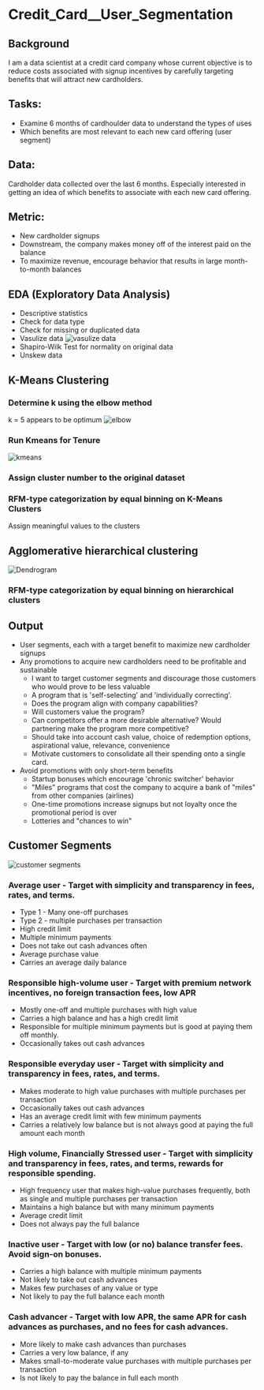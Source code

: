 # Credit_Card__User_Segmentation

## Background
I am a data scientist at a credit card company whose current objective is to reduce costs associated with signup incentives by carefully targeting benefits that will attract new cardholders.
## Tasks:
* Examine 6 months of cardhoulder data to understand the types of uses
* Which benefits are most relevant to each new card offering (user segment)

## Data: 
Cardholder data collected over the last 6 months. Especially interested in getting an idea of which benefits to associate with each new card offering.

## Metric:
* New cardholder signups
* Downstream, the company makes money off of the interest paid on the balance
* To maximize revenue, encourage behavior that results in large month-to-month balances

## EDA (Exploratory Data Analysis)
* Descriptive statistics
* Check for data type
* Check for missing or duplicated data
* Vasulize data
![vasulize data](https://github.com/stemgene/Credit_Card__User_Segmentation/blob/main/imgs/visualize_data.png)
* Shapiro-Wilk Test for normality on original data
* Unskew data

## K-Means Clustering
### Determine k using the elbow method
k = 5 appears to be optimum
![elbow](https://github.com/stemgene/Credit_Card__User_Segmentation/blob/main/imgs/elbow.png)
### Run Kmeans for Tenure
![kmeans](https://github.com/stemgene/Credit_Card__User_Segmentation/blob/main/imgs/kmeans.png)

### Assign cluster number to the original dataset

### RFM-type categorization by equal binning on K-Means Clusters
Assign meaningful values to the clusters

## Agglomerative hierarchical clustering
![Dendrogram](https://github.com/stemgene/Credit_Card__User_Segmentation/blob/main/imgs/dendrogram.png)
### RFM-type categorization by equal binning on hierarchical clusters

## Output
* User segments, each with a target benefit to maximize new cardholder signups
* Any promotions to acquire new cardholders need to be profitable and sustainable
  * I want to target customer segments and discourage those customers who would prove to be less valuable
  * A program that is 'self-selecting' and 'individually correcting'.
  * Does the program align with company capabilities?
  * Will customers value the program?
  * Can competitors offer a more desirable alternative? Would partnering make the program more competitive?
  * Should take into account cash value, choice of redemption options, aspirational value, relevance, convenience
  * Motivate customers to consolidate all their spending onto a single card.
* Avoid promotions with only short-term benefits
  * Startup bonuses which encourage 'chronic switcher' behavior
  * "Miles" programs that cost the company to acquire a bank of "miles" from other companies (airlines)
  * One-time promotions increase signups but not loyalty once the promotional period is over
  * Lotteries and "chances to win"

## Customer Segments

![customer segments](https://github.com/stemgene/Credit_Card__User_Segmentation/blob/main/imgs/user_seg.png)

### Average user - Target with simplicity and transparency in fees, rates, and terms.
* Type 1 - Many one-off purchases
* Type 2 - multiple purchases per transaction
* High credit limit
* Multiple minimum payments
* Does not take out cash advances often
* Average purchase value
* Carries an average daily balance

### Responsible high-volume user - Target with premium network incentives, no foreign transaction fees, low APR
* Mostly one-off and multiple purchases with high value
* Carries a high balance and has a high credit limit
* Responsible for multiple minimum payments but is good at paying them off monthly.
* Occasionally takes out cash advances

### Responsible everyday user - Target with simplicity and transparency in fees, rates, and terms.
* Makes moderate to high value purchases with multiple purchases per transaction
* Occasionally takes out cash advances
* Has an average credit limit with few minimum payments
* Carries a relatively low balance but is not always good at paying the full amount each month

### High volume, Financially Stressed user - Target with simplicity and transparency in fees, rates, and terms, rewards for responsible spending.
* High frequency user that makes high-value purchases frequently, both as single and multiple purchases per transaction
* Maintains a high balance but with many minimum payments
* Average credit limit
* Does not always pay the full balance

### Inactive user - Target with low (or no) balance transfer fees. Avoid sign-on bonuses.
* Carries a high balance with multiple minimum payments
* Not likely to take out cash advances
* Makes few purchases of any value or type
* Not likely to pay the full balance each month

### Cash advancer - Target with low APR, the same APR for cash advances as purchases, and no fees for cash advances.
* More likely to make cash advances than purchases
* Carries a very low balance, if any
* Makes small-to-moderate value purchases with multiple purchases per transaction
* Is not likely to pay the balance in full each month
